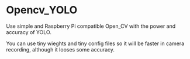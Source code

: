 # Opencv_YOLO
Use simple and Raspberry Pi compatible Open_CV with the power and accuracy of YOLO.

You can use tiny wieghts and tiny config files so it will be faster in camera recording, although it looses some accuracy.
